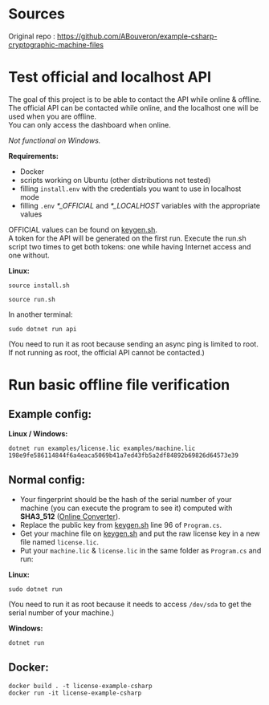 # Sources

Original repo : https://github.com/ABouveron/example-csharp-cryptographic-machine-files

# Test official and localhost API

The goal of this project is to be able to contact the API while online & offline. The official API can be contacted while online, and the localhost one will be used when you are offline.  
You can only access the dashboard when online. 

*Not functional on Windows.*

**Requirements:** 
- Docker
- scripts working on Ubuntu (other distributions not tested)
- filling `install.env` with the credentials you want to use in localhost mode
- filling `.env` *\*_OFFICIAL* and *\*_LOCALHOST* variables with the appropriate values

OFFICIAL values can be found on [keygen.sh](https://app.keygen.sh/settings).  
A token for the API will be generated on the first run. Execute the run.sh script two times to get both tokens: one while having Internet access and one without.

**Linux:**

```shell
source install.sh
```

```shell
source run.sh
```
In another terminal:
```shell
sudo dotnet run api
```

(You need to run it as root because sending an async ping is limited to root. If not running as root, the official API
cannot be contacted.)

# Run basic offline file verification

## Example config:

**Linux / Windows:**

```shell 
dotnet run examples/license.lic examples/machine.lic 198e9fe586114844f6a4eaca5069b41a7ed43fb5a2df84892b69826d64573e39
```

## Normal config:

* Your fingerprint should be the hash of the serial number of your machine (you can execute the program to see it)
  computed with **SHA3_512** ([Online Converter](https://emn178.github.io/online-tools/sha3_512.html)).
* Replace the public key from [keygen.sh](keygen.sh) line 96 of `Program.cs`.
* Get your machine file on [keygen.sh](keygen.sh) and put the raw license key in a new file named `license.lic`.
* Put your `machine.lic` & `license.lic` in the same folder as `Program.cs` and run:

**Linux:**

```shell
sudo dotnet run
```

(You need to run it as root because it needs to access `/dev/sda` to get the serial number of your machine.)

**Windows:**

```shell
dotnet run
```

## Docker:

```shell
docker build . -t license-example-csharp
docker run -it license-example-csharp
```